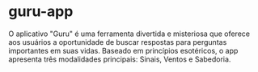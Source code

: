 # guru-app
O aplicativo "Guru" é uma ferramenta divertida e misteriosa que oferece aos usuários a oportunidade de buscar respostas para perguntas importantes em suas vidas. Baseado em princípios esotéricos, o app apresenta três modalidades principais: Sinais, Ventos e Sabedoria. 
